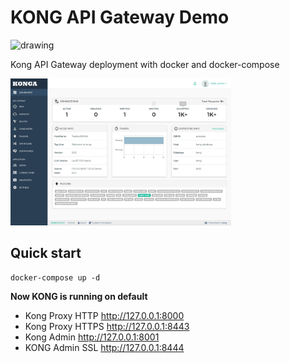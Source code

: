 # KONG API Gateway Demo

<img src="https://2tjosk2rxzc21medji3nfn1g-wpengine.netdna-ssl.com/wp-content/uploads/2018/08/kong-combination-mark-colors.svg" alt="drawing" width="200"/>

Kong API Gateway deployment with docker and docker-compose

<img src="./dashboard.JPG" alt="drawing" width="70%">


## Quick start

```
docker-compose up -d
```

**Now KONG is running on default**
- Kong Proxy HTTP http://127.0.0.1:8000
- Kong Proxy HTTPS http://127.0.0.1:8443
- Kong Admin  http://127.0.0.1:8001
- KONG Admin SSL http://127.0.0.1:8444



